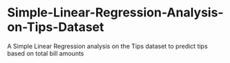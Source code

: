 # Simple-Linear-Regression-Analysis-on-Tips-Dataset
A Simple Linear Regression analysis on the Tips dataset to predict tips based on total bill amounts
